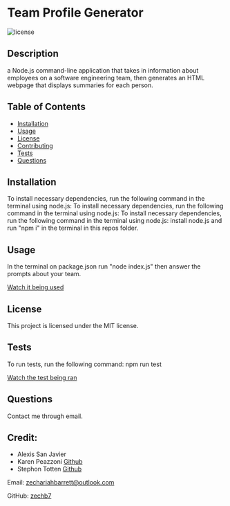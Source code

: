 
# Team Profile Generator
![license](https://img.shields.io/badge/license-MIT-blue)
## Description
a Node.js command-line application that takes in information about employees on a software engineering team, then generates an HTML webpage that displays summaries for each person.

## Table of Contents
* [Installation](#installation)
* [Usage](#usage) 
* [License](#license)
* [Contributing](#contributing)
* [Tests](#tests)
* [Questions](#questions)

## Installation
To install necessary dependencies, run the following command in the terminal using node.js:
To install necessary dependencies, run the following command in the terminal using node.js: To install necessary dependencies, run the following command in the terminal using node.js: install node.js and run "npm i" in the terminal in this repos folder.

## Usage 
In the terminal on package.json run "node index.js" then answer the prompts about your team.

[Watch it being used](https://drive.google.com/file/d/1mdMFT1jIeWuAxP_VlycqIM9rL9ktCmGa/view)

## License
This project is licensed under the MIT license.
    

## Tests
To run tests, run the following command:
npm run test

[Watch the test being ran](https://drive.google.com/file/d/1Z43_tpsWS21EgoaLVH4BZM0WMgUkJerT/view)

## Questions
Contact me through email.

## Credit: 
* Alexis San Javier
* Karen Peazzoni [Github](github.com/kpeazonni)
* Stephon Totten [Github](github.com/Crothos)

Email: zechariahbarrett@outlook.com

GitHub: [zechb7](https://github.com/zechb7) 

